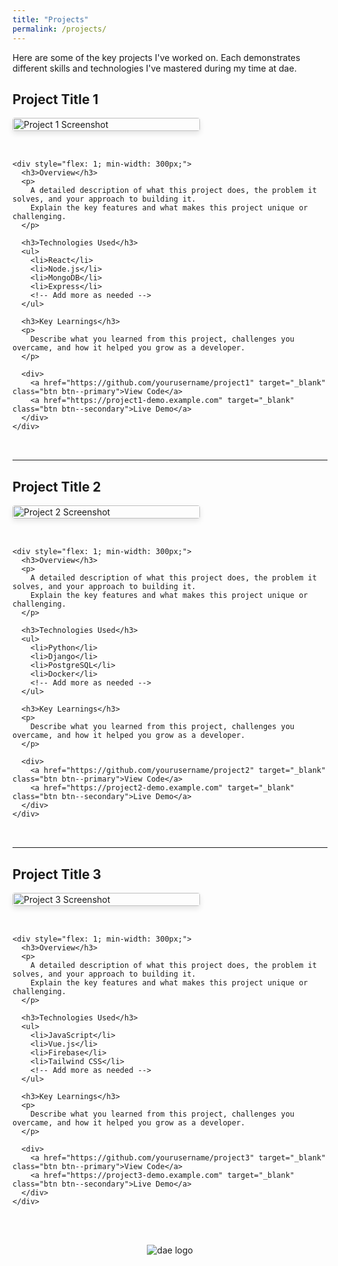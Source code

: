 ```yaml
---
title: "Projects"
permalink: /projects/
---
```


Here are some of the key projects I've worked on. Each demonstrates different skills and technologies I've mastered during my time at dae.

<div class="project-item" id="project1">
  <h2>Project Title 1</h2>
  
  <div style="display: flex; flex-wrap: wrap; gap: 2rem; margin-bottom: 2rem;">
    <div style="flex: 0 0 300px;">
      <img src="/assets/img/project1-placeholder.jpg.svg" alt="Project 1 Screenshot" style="width: 100%; border-radius: 4px; box-shadow: 0 4px 8px rgba(0,0,0,0.1);">
    </div>
    
    <div style="flex: 1; min-width: 300px;">
      <h3>Overview</h3>
      <p>
        A detailed description of what this project does, the problem it solves, and your approach to building it.
        Explain the key features and what makes this project unique or challenging.
      </p>
      
      <h3>Technologies Used</h3>
      <ul>
        <li>React</li>
        <li>Node.js</li>
        <li>MongoDB</li>
        <li>Express</li>
        <!-- Add more as needed -->
      </ul>
      
      <h3>Key Learnings</h3>
      <p>
        Describe what you learned from this project, challenges you overcame, and how it helped you grow as a developer.
      </p>
      
      <div>
        <a href="https://github.com/yourusername/project1" target="_blank" class="btn btn--primary">View Code</a>
        <a href="https://project1-demo.example.com" target="_blank" class="btn btn--secondary">Live Demo</a>
      </div>
    </div>
  </div>
</div>

<hr>

<div class="project-item" id="project2">
  <h2>Project Title 2</h2>
  
  <div style="display: flex; flex-wrap: wrap; gap: 2rem; margin-bottom: 2rem;">
    <div style="flex: 0 0 300px;">
      <img src="/assets/img/project2-placeholder.jpg.svg" alt="Project 2 Screenshot" style="width: 100%; border-radius: 4px; box-shadow: 0 4px 8px rgba(0,0,0,0.1);">
    </div>
    
    <div style="flex: 1; min-width: 300px;">
      <h3>Overview</h3>
      <p>
        A detailed description of what this project does, the problem it solves, and your approach to building it.
        Explain the key features and what makes this project unique or challenging.
      </p>
      
      <h3>Technologies Used</h3>
      <ul>
        <li>Python</li>
        <li>Django</li>
        <li>PostgreSQL</li>
        <li>Docker</li>
        <!-- Add more as needed -->
      </ul>
      
      <h3>Key Learnings</h3>
      <p>
        Describe what you learned from this project, challenges you overcame, and how it helped you grow as a developer.
      </p>
      
      <div>
        <a href="https://github.com/yourusername/project2" target="_blank" class="btn btn--primary">View Code</a>
        <a href="https://project2-demo.example.com" target="_blank" class="btn btn--secondary">Live Demo</a>
      </div>
    </div>
  </div>
</div>

<hr>

<div class="project-item" id="project3">
  <h2>Project Title 3</h2>
  
  <div style="display: flex; flex-wrap: wrap; gap: 2rem; margin-bottom: 2rem;">
    <div style="flex: 0 0 300px;">
      <img src="/assets/img/project3-placeholder.jpg.svg" alt="Project 3 Screenshot" style="width: 100%; border-radius: 4px; box-shadow: 0 4px 8px rgba(0,0,0,0.1);">
    </div>
    
    <div style="flex: 1; min-width: 300px;">
      <h3>Overview</h3>
      <p>
        A detailed description of what this project does, the problem it solves, and your approach to building it.
        Explain the key features and what makes this project unique or challenging.
      </p>
      
      <h3>Technologies Used</h3>
      <ul>
        <li>JavaScript</li>
        <li>Vue.js</li>
        <li>Firebase</li>
        <li>Tailwind CSS</li>
        <!-- Add more as needed -->
      </ul>
      
      <h3>Key Learnings</h3>
      <p>
        Describe what you learned from this project, challenges you overcame, and how it helped you grow as a developer.
      </p>
      
      <div>
        <a href="https://github.com/yourusername/project3" target="_blank" class="btn btn--primary">View Code</a>
        <a href="https://project3-demo.example.com" target="_blank" class="btn btn--secondary">Live Demo</a>
      </div>
    </div>
  </div>
</div>

<div style="text-align: center; margin-top: 3rem;">
  <img src="/assets/img/dae-web.avif" alt="dae logo" style="max-width: 150px; height: auto;">
</div>